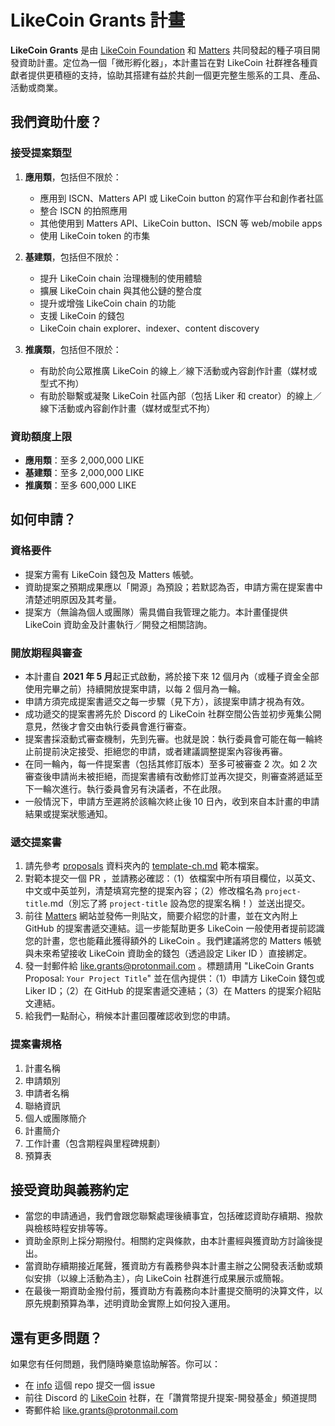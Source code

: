 # LikeCoin Grants 計畫

**LikeCoin Grants** 是由 [LikeCoin Foundation](https://like.co) 和 [Matters](https://matters.news) 共同發起的種子項目開發資助計畫。定位為一個「微形孵化器」，本計畫旨在對 LikeCoin 社群裡各種貢獻者提供更積極的支持，協助其搭建有益於共創一個更完整生態系的工具、產品、活動或商業。


## 我們資助什麼？

### 接受提案類型

1. **應用類**，包括但不限於：
    * 應用到 ISCN、Matters API 或 LikeCoin button 的寫作平台和創作者社區
    * 整合 ISCN 的拍照應用
    * 其他使用到 Matters API、LikeCoin button、ISCN 等 web/mobile apps
    * 使用 LikeCoin token 的市集

2. **基建類**，包括但不限於：
    * 提升 LikeCoin chain 治理機制的使用體驗
    * 擴展 LikeCoin chain 與其他公鏈的整合度
    * 提升或增強 LikeCoin chain 的功能
    * 支援 LikeCoin 的錢包
    * LikeCoin chain explorer、indexer、content discovery

3. **推廣類**，包括但不限於：

    * 有助於向公眾推廣 LikeCoin 的線上／線下活動或內容創作計畫（媒材或型式不拘）
    * 有助於聯繫或凝聚 LikeCoin 社區內部（包括 Liker 和 creator）的線上／線下活動或內容創作計畫（媒材或型式不拘）

### 資助額度上限

* **應用類**：至多 2,000,000 LIKE
* **基建類**：至多 2,000,000 LIKE
* **推廣類**：至多 600,000 LIKE


## 如何申請？

### 資格要件

* 提案方需有 LikeCoin 錢包及 Matters 帳號。
* 資助提案之預期成果應以「開源」為預設；若默認為否，申請方需在提案書中清楚述明原因及其考量。
* 提案方（無論為個人或團隊）需具備自我管理之能力。本計畫僅提供 LikeCoin 資助金及計畫執行／開發之相關諮詢。

### 開放期程與審查

* 本計畫自 **2021 年 5 月**起正式啟動，將於接下來 12 個月內（或種子資金全部使用完畢之前）持續開放提案申請，以每 2 個月為一輪。
* 申請方須完成提案書遞交之每一步驟（見下方），該提案申請才視為有效。
* 成功遞交的提案書將先於 Discord 的 LikeCoin 社群空間公告並初步蒐集公開意見，然後才會交由執行委員會進行審查。
* 提案書採滾動式審查機制，先到先審。也就是說：執行委員會可能在每一輪終止前提前決定接受、拒絕您的申請，或者建議調整提案內容後再審。
* 在同一輪內，每一件提案書（包括其修訂版本）至多可被審查 2 次。如 2 次審查後申請尚未被拒絕，而提案書續有改動修訂並再次提交，則審查將遞延至下一輪次進行。執行委員會另有決議者，不在此限。
* 一般情況下，申請方至遲將於該輪次終止後 10 日內，收到來自本計畫的申請結果或提案狀態通知。

### 遞交提案書

1. 請先參考 [proposals](https://github.com/likegrants/proposals) 資料夾內的 [template-ch.md](https://github.com/likegrants/proposals/blob/main/template-ch.md) 範本檔案。
2. 對範本提交一個 PR ，並請務必確認：（1）依檔案中所有項目欄位，以英文、中文或中英並列，清楚填寫完整的提案內容；（2）修改檔名為 `project-title`.md（別忘了將 `project-title` 設為您的提案名稱！）並送出提交。
3. 前往 [Matters](https://matters.news) 網站並發佈一則貼文，簡要介紹您的計畫，並在文內附上 GitHub 的提案書遞交連結。這一步能幫助更多 LikeCoin 一般使用者提前認識您的計畫，您也能藉此獲得額外的 LikeCoin 。我們建議將您的 Matters 帳號與未來希望接收 LikeCoin 資助金的錢包（透過設定 Liker ID ）直接綁定。
4. 發一封郵件給 like.grants@protonmail.com 。標題請用 "LikeCoin Grants Proposal: `Your Project Title`" 並在信內提供：（1）申請方 LikeCoin 錢包或 Liker ID；（2）在 GitHub 的提案書遞交連結；（3）在 Matters 的提案介紹貼文連結。
5. 給我們一點耐心，稍候本計畫回覆確認收到您的申請。

### 提案書規格

1. 計畫名稱
2. 申請類別
3. 申請者名稱
4. 聯絡資訊
5. 個人或團隊簡介
6. 計畫簡介
7. 工作計畫（包含期程與里程碑規劃）
8. 預算表


## 接受資助與義務約定

* 當您的申請通過，我們會跟您聯繫處理後續事宜，包括確認資助存續期、撥款與檢核時程安排等等。 
* 資助金原則上採分期撥付。相關約定與條款，由本計畫經與獲資助方討論後提出。 
* 當資助存續期接近尾聲，獲資助方有義務參與本計畫主辦之公開發表活動或類似安排（以線上活動為主），向 LikeCoin 社群進行成果展示或簡報。
* 在最後一期資助金撥付前，獲資助方有義務向本計畫提交簡明的決算文件，以原先規劃預算為準，述明資助金實際上如何投入運用。


## 還有更多問題？

如果您有任何問題，我們隨時樂意協助解答。你可以：

* 在 [info](https://github.com/likegrants/info) 這個 repo 提交一個 issue 
* 前往 Discord 的 [LikeCoin](https://discord.com/invite/W4DQ6peZZZ) 社群，在「讚賞幣提升提案-開發基金」頻道提問
* 寄郵件給 like.grants@protonmail.com


